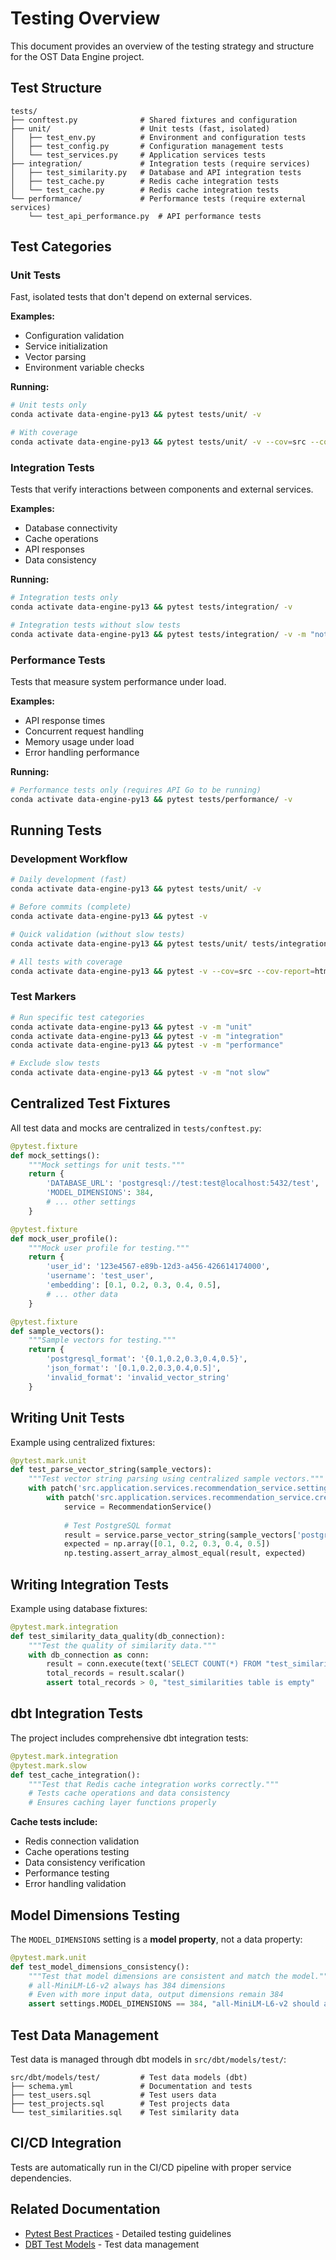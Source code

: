 # Testing Overview

This document provides an overview of the testing strategy and structure for the OST Data Engine project.

## Test Structure

```
tests/
├── conftest.py              # Shared fixtures and configuration
├── unit/                    # Unit tests (fast, isolated)
│   ├── test_env.py          # Environment and configuration tests
│   ├── test_config.py       # Configuration management tests
│   └── test_services.py     # Application services tests
├── integration/             # Integration tests (require services)
│   ├── test_similarity.py   # Database and API integration tests
│   ├── test_cache.py        # Redis cache integration tests
│   └── test_cache.py        # Redis cache integration tests
└── performance/             # Performance tests (require external services)
    └── test_api_performance.py  # API performance tests
```

## Test Categories

### Unit Tests
Fast, isolated tests that don't depend on external services.

**Examples:**
- Configuration validation
- Service initialization
- Vector parsing
- Environment variable checks

**Running:**
```bash
# Unit tests only
conda activate data-engine-py13 && pytest tests/unit/ -v

# With coverage
conda activate data-engine-py13 && pytest tests/unit/ -v --cov=src --cov-report=html
```

### Integration Tests
Tests that verify interactions between components and external services.

**Examples:**
- Database connectivity
- Cache operations
- API responses
- Data consistency

**Running:**
```bash
# Integration tests only
conda activate data-engine-py13 && pytest tests/integration/ -v

# Integration tests without slow tests
conda activate data-engine-py13 && pytest tests/integration/ -v -m "not slow"
```

### Performance Tests
Tests that measure system performance under load.

**Examples:**
- API response times
- Concurrent request handling
- Memory usage under load
- Error handling performance

**Running:**
```bash
# Performance tests only (requires API Go to be running)
conda activate data-engine-py13 && pytest tests/performance/ -v
```

## Running Tests

### Development Workflow
```bash
# Daily development (fast)
conda activate data-engine-py13 && pytest tests/unit/ -v

# Before commits (complete)
conda activate data-engine-py13 && pytest -v

# Quick validation (without slow tests)
conda activate data-engine-py13 && pytest tests/unit/ tests/integration/ -v -m "not slow"

# All tests with coverage
conda activate data-engine-py13 && pytest -v --cov=src --cov-report=html
```

### Test Markers
```bash
# Run specific test categories
conda activate data-engine-py13 && pytest -v -m "unit"
conda activate data-engine-py13 && pytest -v -m "integration"
conda activate data-engine-py13 && pytest -v -m "performance"

# Exclude slow tests
conda activate data-engine-py13 && pytest -v -m "not slow"
```

## Centralized Test Fixtures

All test data and mocks are centralized in `tests/conftest.py`:

```python
@pytest.fixture
def mock_settings():
    """Mock settings for unit tests."""
    return {
        'DATABASE_URL': 'postgresql://test:test@localhost:5432/test',
        'MODEL_DIMENSIONS': 384,
        # ... other settings
    }

@pytest.fixture
def mock_user_profile():
    """Mock user profile for testing."""
    return {
        'user_id': '123e4567-e89b-12d3-a456-426614174000',
        'username': 'test_user',
        'embedding': [0.1, 0.2, 0.3, 0.4, 0.5],
        # ... other data
    }

@pytest.fixture
def sample_vectors():
    """Sample vectors for testing."""
    return {
        'postgresql_format': '{0.1,0.2,0.3,0.4,0.5}',
        'json_format': '[0.1,0.2,0.3,0.4,0.5]',
        'invalid_format': 'invalid_vector_string'
    }
```

## Writing Unit Tests

Example using centralized fixtures:

```python
@pytest.mark.unit
def test_parse_vector_string(sample_vectors):
    """Test vector string parsing using centralized sample vectors."""
    with patch('src.application.services.recommendation_service.settings'):
        with patch('src.application.services.recommendation_service.create_engine'):
            service = RecommendationService()
            
            # Test PostgreSQL format
            result = service.parse_vector_string(sample_vectors['postgresql_format'])
            expected = np.array([0.1, 0.2, 0.3, 0.4, 0.5])
            np.testing.assert_array_almost_equal(result, expected)
```

## Writing Integration Tests

Example using database fixtures:

```python
@pytest.mark.integration
def test_similarity_data_quality(db_connection):
    """Test the quality of similarity data."""
    with db_connection as conn:
        result = conn.execute(text('SELECT COUNT(*) FROM "test_similarities"'))
        total_records = result.scalar()
        assert total_records > 0, "test_similarities table is empty"
```

## dbt Integration Tests

The project includes comprehensive dbt integration tests:

```python
@pytest.mark.integration
@pytest.mark.slow
def test_cache_integration():
    """Test that Redis cache integration works correctly."""
    # Tests cache operations and data consistency
    # Ensures caching layer functions properly
```

**Cache tests include:**
- Redis connection validation
- Cache operations testing
- Data consistency verification
- Performance testing
- Error handling validation

## Model Dimensions Testing

The `MODEL_DIMENSIONS` setting is a **model property**, not a data property:

```python
@pytest.mark.unit
def test_model_dimensions_consistency():
    """Test that model dimensions are consistent and match the model."""
    # all-MiniLM-L6-v2 always has 384 dimensions
    # Even with more input data, output dimensions remain 384
    assert settings.MODEL_DIMENSIONS == 384, "all-MiniLM-L6-v2 should always have 384 dimensions"
```

## Test Data Management

Test data is managed through dbt models in `src/dbt/models/test/`:

```
src/dbt/models/test/         # Test data models (dbt)
├── schema.yml               # Documentation and tests
├── test_users.sql           # Test users data
├── test_projects.sql        # Test projects data
└── test_similarities.sql    # Test similarity data
```

## CI/CD Integration

Tests are automatically run in the CI/CD pipeline with proper service dependencies.

## Related Documentation

- [Pytest Best Practices](pytest-best-practices.md) - Detailed testing guidelines
- [DBT Test Models](dbt-test-models.md) - Test data management